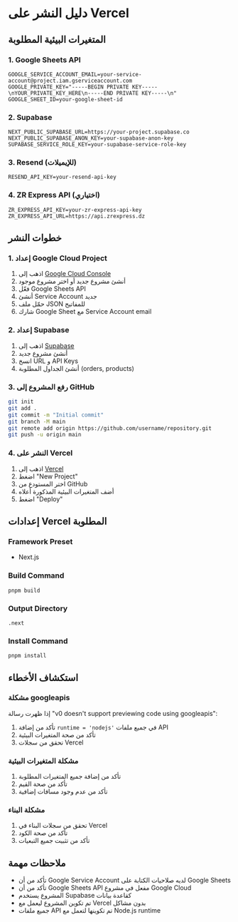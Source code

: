 # دليل النشر على Vercel

## المتغيرات البيئية المطلوبة

### 1. Google Sheets API
```
GOOGLE_SERVICE_ACCOUNT_EMAIL=your-service-account@project.iam.gserviceaccount.com
GOOGLE_PRIVATE_KEY="-----BEGIN PRIVATE KEY-----\nYOUR_PRIVATE_KEY_HERE\n-----END PRIVATE KEY-----\n"
GOOGLE_SHEET_ID=your-google-sheet-id
```

### 2. Supabase
```
NEXT_PUBLIC_SUPABASE_URL=https://your-project.supabase.co
NEXT_PUBLIC_SUPABASE_ANON_KEY=your-supabase-anon-key
SUPABASE_SERVICE_ROLE_KEY=your-supabase-service-role-key
```

### 3. Resend (للإيميلات)
```
RESEND_API_KEY=your-resend-api-key
```

### 4. ZR Express API (اختياري)
```
ZR_EXPRESS_API_KEY=your-zr-express-api-key
ZR_EXPRESS_API_URL=https://api.zrexpress.dz
```

## خطوات النشر

### 1. إعداد Google Cloud Project
1. اذهب إلى [Google Cloud Console](https://console.cloud.google.com/)
2. أنشئ مشروع جديد أو اختر مشروع موجود
3. فعّل Google Sheets API
4. أنشئ Service Account جديد
5. حمّل ملف JSON للمفاتيح
6. شارك Google Sheet مع Service Account email

### 2. إعداد Supabase
1. اذهب إلى [Supabase](https://supabase.com/)
2. أنشئ مشروع جديد
3. انسخ URL و API Keys
4. أنشئ الجداول المطلوبة (orders, products)

### 3. رفع المشروع إلى GitHub
```bash
git init
git add .
git commit -m "Initial commit"
git branch -M main
git remote add origin https://github.com/username/repository.git
git push -u origin main
```

### 4. النشر على Vercel
1. اذهب إلى [Vercel](https://vercel.com/)
2. اضغط "New Project"
3. اختر المستودع من GitHub
4. أضف المتغيرات البيئية المذكورة أعلاه
5. اضغط "Deploy"

## إعدادات Vercel المطلوبة

### Framework Preset
- Next.js

### Build Command
```
pnpm build
```

### Output Directory
```
.next
```

### Install Command
```
pnpm install
```

## استكشاف الأخطاء

### مشكلة googleapis
إذا ظهرت رسالة "v0 doesn't support previewing code using googleapis":
1. تأكد من إضافة `runtime = 'nodejs'` في جميع ملفات API
2. تأكد من صحة المتغيرات البيئية
3. تحقق من سجلات Vercel

### مشكلة المتغيرات البيئية
1. تأكد من إضافة جميع المتغيرات المطلوبة
2. تأكد من صحة القيم
3. تأكد من عدم وجود مسافات إضافية

### مشكلة البناء
1. تحقق من سجلات البناء في Vercel
2. تأكد من صحة الكود
3. تأكد من تثبيت جميع التبعيات

## ملاحظات مهمة

- تأكد من أن Google Service Account لديه صلاحيات الكتابة على Google Sheets
- تأكد من أن Google Sheets API مفعل في مشروع Google Cloud
- المشروع يستخدم Supabase كقاعدة بيانات
- تم تكوين المشروع ليعمل مع Vercel بدون مشاكل
- جميع ملفات API تم تكوينها لتعمل مع Node.js runtime 
